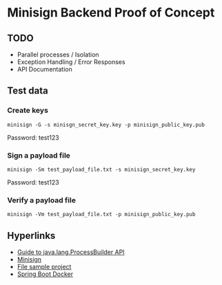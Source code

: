 # Minisign Backend Proof of Concept

## TODO

- Parallel processes / Isolation
- Exception Handling / Error Responses
- API Documentation

## Test data

### Create keys

```
minisign -G -s minisgn_secret_key.key -p minisign_public_key.pub
```

Password: test123

### Sign a payload file

```
minisign -Sm test_payload_file.txt -s minisign_secret_key.key 
```

Password: test123

### Verify a payload file

```
minisign -Vm test_payload_file.txt -p minisign_public_key.pub
```

## Hyperlinks

- [Guide to java.lang.ProcessBuilder API](https://www.baeldung.com/java-lang-processbuilder-api)
- [Minisign](https://jedisct1.github.io/minisign/)
- [File sample project](https://frontbackend.com/spring-boot/spring-boot-upload-file-to-filesystem)
- [Spring Boot Docker](https://spring.io/guides/topicals/spring-boot-docker)